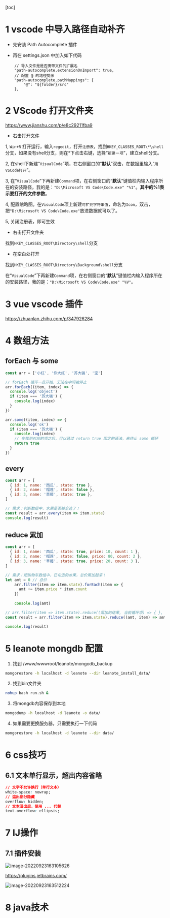 [toc]

# 1 vscode 中导入路径自动补齐

- 先安装 Path Autocomplete 插件

- 再在 settings.json 中加入如下代码

```
    // 导入文件是是否携带文件的扩展名
    "path-autocomplete.extensionOnImport": true,
    // 配置 @ 的路径提示
    "path-autocomplete.pathMappings": {
        "@": "${folder}/src"
    },
```

# 2 VScode 打开文件夹

https://www.jianshu.com/p/e8c29211fba9

- 右击打开文件

1,    `Win+R` 打开运行，输入`regedit`，打开`注册表`，找到`HKEY_CLASSES_ROOT\*\shell`分支，如果没有shell分支，则在*下点击右键，选择“`新建`－`项`”，建立shell分支。

2,    在shell下新建“`VisualCode`”项，在右侧窗口的“**默认**”双击，在数据里输入“`用VSCode打开`”。

3,    在“`VisualCode`”下再新建`Command`项，在右侧窗口的“**默认**”键值栏内输入程序所在的安装路径，我的是：`"D:\Microsoft VS Code\Code.exe" "%1"`。**其中的%1表示要打开的文件参数**。

4,    配置缩略图。在`VisualCode`项上新建`可扩充字符串值`，命名为`Icon`，双击，把`"D:\Microsoft VS Code\Code.exe"`放进数据就可以了。

5,    关闭注册表，即可生效

- 右击打开文件夹

找到`HKEY_CLASSES_ROOT\Directory\shell`分支

- 在空白处打开

找到`HKEY_CLASSES_ROOT\Directory\Background\shell`分支

在“`VisualCode`”下再新建`Command`项，在右侧窗口的“**默认**”键值栏内输入程序所在的安装路径，我的是：`"D:\Microsoft VS Code\Code.exe" "%V"`。

# 3 vue vscode 插件

https://zhuanlan.zhihu.com/p/347926284

# 4 数组方法

## forEach 与 some

```javascript
const arr = ['小红', '你大红', '苏大强', '宝']

// forEach 循环一旦开始，无法在中间被停止
arr.forEach((item, index) => {
  console.log('object')
  if (item === '苏大强') {
    console.log(index)
  }
}) 

arr.some((item, index) => {
  console.log('ok')
  if (item === '苏大强') {
    console.log(index)
    // 在找到对应的项之后，可以通过 return true 固定的语法，来终止 some 循环
    return true
  }
}) 
```

## every

```JavaScript
const arr = [
  { id: 1, name: '西瓜', state: true },
  { id: 2, name: '榴莲', state: false },
  { id: 3, name: '草莓', state: true },
]

// 需求：判断数组中，水果是否被全选了！
const result = arr.every(item => item.state)
console.log(result)
```

## reduce 累加

```JavaScript
const arr = [
  { id: 1, name: '西瓜', state: true, price: 10, count: 1 },
  { id: 2, name: '榴莲', state: false, price: 80, count: 2 },
  { id: 3, name: '草莓', state: true, price: 20, count: 3 },
]

// 需求：把购物车数组中，已勾选的水果，总价累加起来！
let amt = 0 // 总价
    arr.filter(item => item.state).forEach(item => {
      amt += item.price * item.count
    })
    
    console.log(amt) 

// arr.filter(item => item.state).reduce((累加的结果, 当前循环项) => { }, 初始值)
const result = arr.filter(item => item.state).reduce((amt, item) => amt += item.price * item.count, 0)

console.log(result)
```

# 5 leanote mongdb 配置

1. 找到 /www/wwwroot/leanote/mongodb_backup

```bash
mongorestore -h localhost -d leanote --dir leanote_install_data/
```

2. 找到bin文件夹

```bash
nohup bash run.sh &
```

3. 将mongdb内容保存到本地

```bash
mongodump -h localhost -d leanote -o data/
```

4. 如果需要更换服务器，只需要执行一下代码

```bash
mongorestore -h localhost -d leanote --dir data/
```



# 6 css技巧

## 6.1 文本单行显示，超出内容省略

```css
// 文字不允许换行（单行文本）
white-space: nowrap;
// 溢出部分隐藏
overflow: hidden;
// 文本溢出后，使用 ... 代替
text-overflow: ellipsis;
```

# 7 IJ操作

## 7.1 插件安装

![image-20220923163105626](https://picgo-1259245122.cos.ap-shanghai.myqcloud.com/img/note/Maven/202209231631287.png)



https://plugins.jetbrains.com/

![image-20220923163512224](C:\Users\jyh\AppData\Roaming\Typora\typora-user-images\image-20220923163512224.png)









# 8 java技术























